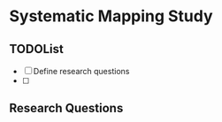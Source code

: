 # Systematic Mapping Study

## TODOList
  * [ ] Define research questions
  * [ ] 

## Research Questions
